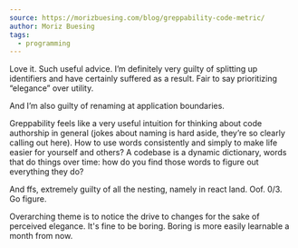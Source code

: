```yaml
---
source: https://morizbuesing.com/blog/greppability-code-metric/
author: Moriz Buesing
tags:
  - programming
---
```

Love it. Such useful advice. I’m definitely very guilty of splitting up identifiers and have certainly suffered as a result. Fair to say prioritizing “elegance” over utility.

And I’m also guilty of renaming at application boundaries.

Greppability feels like a very useful intuition for thinking about code authorship in general (jokes about naming is hard aside, they’re so clearly calling out here). How to use words consistently and simply to make life easier for yourself and others? A codebase is a dynamic dictionary, words that do things over time: how do you find those words to figure out everything they do?

And ffs, extremely guilty of all the nesting, namely in react land. Oof. 0/3. Go figure.

Overarching theme is to notice the drive to changes for the sake of perceived elegance. It's fine to be boring. Boring is more easily learnable a month from now.